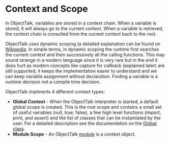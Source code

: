# Context and Scope

In ObjectTalk, variables are stored in a context chain. When a variable
is stored, it will always go to the current context. When a variable
is retrieved, the context chain is consulted from the current context
back to the root.

ObjectTalk uses dynamic scoping (a detailed explanation can be found on
[Wikipedia](https://en.wikipedia.org/wiki/Scope_(computer_science)).
In simple terms, in dynamic scoping the runtime first searches the
current context and then successively all the calling functions.
This may sound strange in a modern language since it is very rare
but in the end it does hurt as modern concepts like capture for
callback (explained later) are still supported, it keeps the
implementation easier to understand and we can keep variable
assignment without declaration. Finding a variable is a runtime
decision not a compile time decision.

ObjectTalk implments 4 different context types:

* **Global Context** - When the ObjectTalk interpreter is started,
a default global scope is created. This is the root scope and contains
a small set of useful variables (null, true, false), a few high level
functions (import, print, and assert) and the list of classes that can be
instantiated by the user. For a detailed description see the documentation
on the [Global class](../reference/Global.md).
* **Module Scope** - An ObjectTalk [module](Modules.md) is a context
object.
